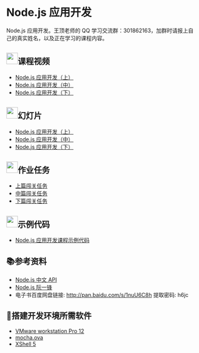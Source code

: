 # Node.js 应用开发

Node.js 应用开发。王顶老师的 QQ 学习交流群：301862163，加群时请报上自己的真实姓名，以及正在学习的课程内容。

## <img src="https://raw.githubusercontent.com/wangding/courses/master/images/video.png" height="30">课程视频

- [Node.js 应用开发（上）](http://edu.51cto.com/course/course_id-10935.html)  
- [Node.js 应用开发（中）](http://edu.51cto.com/course/course_id-11204.html)  
- [Node.js 应用开发（下）](http://edu.51cto.com/course/course_id-.html)  

## <img src="https://raw.githubusercontent.com/wangding/courses/master/images/presentation.png" height="30">幻灯片

- [Node.js 应用开发（上）](nodejs01.pptx)  
- [Node.js 应用开发（中）](nodejs02.pptx)  
- [Node.js 应用开发（下）](nodejs03.pptx)  

## <img src="https://raw.githubusercontent.com/wangding/courses/master/images/homework.png" height="30">作业任务

- [上篇闯关任务](task01.md)  
- [中篇闯关任务](task02.md)  
- [下篇闯关任务](task03.md)  

## <img src="https://raw.githubusercontent.com/wangding/courses/master/images/code.png" height="30">示例代码

- [Node.js 应用开发课程示例代码](https://github.com/wangding/nodejs-demo)  

## :books:参考资料

- [Node.js 中文 API](http://nodejs.cn/api/)  
- [Node.js 阮一锋](http://javascript.ruanyifeng.com/nodejs/basic.html)  
- 电子书百度网盘链接: http://pan.baidu.com/s/1nuU6C8h 提取密码: h6jc

## :hammer:搭建开发环境所需软件

- [VMware workstation Pro 12](http://rj.baidu.com/soft/detail/13808.html?ald)
- [mocha.ova](http://pan.baidu.com/s/1o8a3E3o)
- [XShell 5](http://rj.baidu.com/soft/detail/15201.html)

